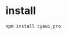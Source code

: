 <!--
 * @Author: Chengya
 * @Description: Description
 * @Date: 2025-01-17 15:38:29
 * @LastEditors: Chengya
 * @LastEditTime: 2025-01-23 13:05:13
-->

# install

```js
npm install cyaui_pro
```
